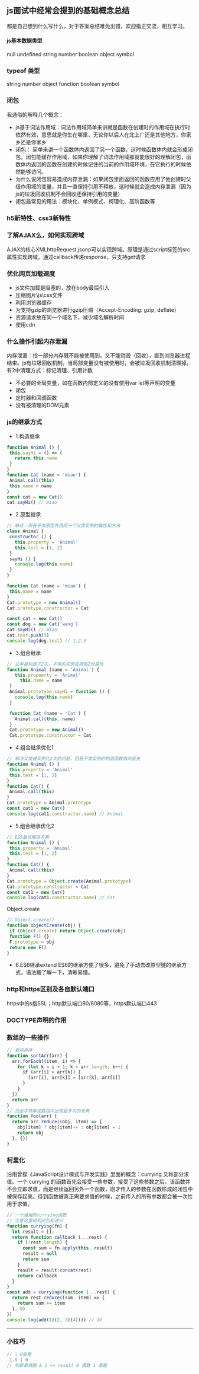 ## js面试中经常会提到的基础概念总结
都是自己想到什么写什么，对于答案总结难免出错，欢迎指正交流，相互学习。

#### js基本数据类型
null undefined string number boolean object symbol
### typeof 类型
string number object function boolean symbol
### 闭包
我通俗的解释几个概念：  
- js基于词法作用域：词法作用域简单来讲就是函数在创建时的作用域在执行时依然有效，意思就是你生在哪里，无论你以后人在北上广还是其他地方，你家乡还是你家乡
- 闭包： 简单来讲一个函数体内返回了另一个函数，这时候函数体内就会形成闭包。闭包能缓存作用域，如果你理解了词法作用域那就能很好的理解闭包，函数体内返回的函数在创建的时候记住的当前的作用域环境，在它执行的时候依然能够访问。
- 为什么说闭包容易造成内存泄漏：如果闭包里面返回的函数应用了他创建时父级作用域的变量，并且一直保持引用不释放，这时候就会造成内存泄漏（因为js的垃圾回收机制不会回收还保持引用的变量）
- 闭包最常见的用法：模块化、单例模式、柯理化、高阶函数等
### h5新特性、css3新特性
### 了解AJAX么，如何实现跨域
AJAX的核心XMLhttpRequest,jsonp可以实现跨域。原理是通过script标签的src属性实现跨域，通过callback传递response，只支持get请求
### 优化网页加载速度
  - js文件加载是阻塞的，放在body最后引入
  - 压缩图片\js\css文件
  - 利用浏览器缓存
  - 为支持gzip的浏览器进行gzip压缩（Accept-Encoding: gzip, deflate）
  - 资源请求放在同一个域名下，减少域名解析时间
  - 使用cdn
### 什么操作引起内存泄漏
内存泄漏：指一部分内存既不能被使用到，又不能销毁（回收），直到浏览器进程结束。js有垃圾回收机制。当局部变量没有被使用时，会被垃圾回收机制清理掉。  
有2中清理方式：标记清理、引用计数
 - 不必要的全局变量，如在函数内部定义的没有使用var let等声明的变量
 - 闭包
 - 定时器和回调函数
 - 没有被清理的DOM元素
 ### js的继承方式
 - 1.构造继承
 ```javascript
function Animal () {
  this.sayHi = () => {
    return this.name
  }
}
function Cat (name = 'miao') {
  Animal.call(this)
  this.name = name
}
const cat = new Cat()
cat.sayHi() // miao
 ```
 - 2.原型继承
 ```js
 // 缺点：所有子类原型共用同一个父类实例的属性和方法
 class Animal {
  constructor () {
    this.property = 'Animal'
    this.test = [1, 2]
  }
  sayHi () {
    console.log(this.name)
  }
}

function Cat (name = 'miao') {
  this.name = name
}
Cat.prototype = new Animal()
Cat.prototype.constructor = Cat

const cat = new Cat()
const dog = new Cat('wang')
cat.sayHi() // miao
cat.test.push(3)
console.log(dog.test) // 1,2,3
 ```

 - 3.组合继承
 ```js
 // 父类被构造了2次，子类的实例会拥有2分属性
 function Animal (name = 'Animal') {
    this.propoerty = 'Animal'
      this.name = name
  }
  Animal.prototype.sayHi = function () {
    console.log(this.name)
  }

  function Cat (name = 'Cat') {
    Animal.call(this, name)
  }
  Cat.prototype = new Animal()
  Cat.prototype.constructor = Cat
 ```
 - 4.组合继承优化1
 ```js
 // 解决父类被实例化2次的问题，但是子类实例的构造函数指向丢失
function Animal () {
  this.property = 'Animal'
  this.test = [1, 2]
}
function Cat() {
  Animal.call(this)
}
Cat.prototype = Animal.prototype
const cat1 = new Cat()
console.log(cat1.constructor.name) // Animal
 ```
  - 5.组合继承优化2
 ```js
 // ES5最优解决方案
function Animal () {
  this.property = 'Animal'
  this.test = [1, 2]
}
function Cat() {
  Animal.call(this)
}
Cat.prototype = Object.create(Animal.prototype)
Cat.prototype.constructor = Cat
const cat1 = new Cat()
console.log(cat1.constructor.name) // Cat
 ```
 Object.create
 ```js
 // Object.create()
function objectCreate(obj) {
  if (Object.create) return Object.create(obj)
  function F() {}
  F.prototype = obj
  return new F()
}
 ```
 - 6.ES6继承extend
 ES6的继承方便了很多，避免了手动去改原型链的继承方式，语法糖了解一下，清晰易懂。
### http和https区别及各自默认端口
https中的s指SSL；http默认端口80/8080等，https默认端口443
### DOCTYPE声明的作用
### 数组的一些操作
```js
// 冒泡排序
function sortArr(arr) {
  arr.forEach((item, i) => {
    for (let k = i + 1; k < arr.length; k++) {
      if (arr[i] > arr[k]) {
        [arr[i], arr[k]] = [arr[k], arr[i]]
      }
    }
  })
  return arr
}
// 找出字符串或数组中出现最多次的元素
function foo(arr) {
  return arr.reduce((obj, item) => {
    obj[item] ? obj[item]++ : obj[item] = 1
    return obj
  }, {})
}
```
### 柯里化
沿用曾探《JavaScript设计模式与开发实践》里面的概念：currying 又称部分求值。一个 currying 的函数首先会接受一些参数，接受了这些参数之后，该函数并不会立即求值，而是继续返回另外一个函数，刚才传入的参数在函数形成的闭包中被保存起来。待到函数被真正需要求值的时候，之前传入的所有参数都会被一次性用于求值。
```js
// 一个通用的currying函数
// 注意这里用到闭包和递归
function currying(fn) {
  let result = [];
  return function callback (...rest) {
    if (!rest.length) {
      const sum = fn.apply(this, result)
      result = null
      return sum
    }
    result = result.concat(rest)
    return callback
  }
}
const add = currying(function (...rest) {
  return rest.reduce((sum, item) => {
    return sum += item
  }, 0)
})
console.log(add(1)(2, 3)(4)()) // 10
```
***

### 小技巧
```js
// | 0取整
-1.9 | 0
// 判断奇偶数 & 1 => result 0 偶数 1 基数
```
